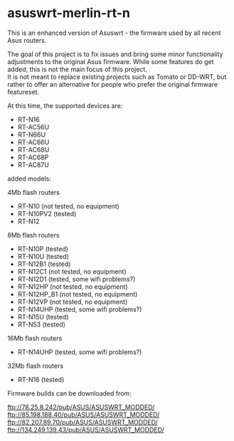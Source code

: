 asuswrt-merlin-rt-n
===================

This is an enhanced version of Asuswrt - the firmware used by all recent Asus routers. 

The goal of this project is to fix issues and bring some minor functionality adjustments to the 
original Asus firmware.  While some features do get added, this is not the main focus of this project.  
It is not meant to replace existing projects such as Tomato or DD-WRT, but rather to offer an alternative 
for people who prefer the original firmware featureset.

At this time, the supported devices are:

- RT-N16
- RT-AC56U
- RT-N66U
- RT-AC66U
- RT-AC68U
- RT-AC68P
- RT-AC87U
 
added models:

4Mb flash routers
- RT-N10 (not tested, no equipment)
- RT-N10PV2 (tested)
- RT-N12

8Mb flash routers
- RT-N10P (tested)
- RT-N10U (tested)
- RT-N12B1 (tested)
- RT-N12C1 (not tested, no equipment)
- RT-N12D1 (tested, some wifi problems?)
- RT-N12HP (not tested, no equipment)
- RT-N12HP_B1 (not tested, no equipment)
- RT-N12VP (not tested, no equipment)
- RT-N14UHP (tested, some wifi problems?)
- RT-N15U (tested)
- RT-N53 (tested)

16Mb flash routers
- RT-N14UHP (tested, some wifi problems?)

32Mb flash routers
- RT-N16 (tested)

Firmware builds can be downloaded from:

ftp://78.25.8.242/pub/ASUS/ASUSWRT_MODDED/
ftp://85.198.188.40/pub/ASUS/ASUSWRT_MODDED/
ftp://82.207.89.70/pub/ASUS/ASUSWRT_MODDED/
ftp://134.249.139.43/pub/ASUS/ASUSWRT_MODDED/